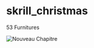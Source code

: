 # skrill_christmas

53 Furnitures 

![Nouveau Chapitre](https://github.com/ATRVIIE/skrill_christmas/assets/119594378/b0d0ab09-b21f-4454-bf5d-5b25bdb79412)
